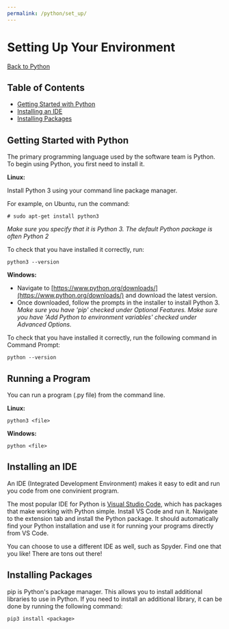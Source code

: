 ```yaml
---
permalink: /python/set_up/
---
```


# Setting Up Your Environment

[Back to Python](/docs/python/)

## Table of Contents

- [Getting Started with Python](#getting-started-with-python)
- [Installing an IDE](#installing-an-ide)
- [Installing Packages](#installing-packages)

## Getting Started with Python

The primary programming language used by the software team is Python. To begin using Python, you first need to install it.

**Linux:**

Install Python 3 using your command line package manager.

For example, on Ubuntu, run the command:
```
# sudo apt-get install python3
```

*Make sure you specify that it is Python 3. The default Python package is often Python 2*

To check that you have installed it correctly, run:
```
python3 --version
```

**Windows:**

- Navigate to [https://www.python.org/downloads/](https://www.python.org/downloads/) and download the latest version.
- Once downloaded, follow the prompts in the installer to install Python 3. *Make sure you have 'pip' checked under Optional Features. Make sure you have 'Add Python to environment variables' checked under Advanced Options.*

To check that you have installed it correctly, run the following command in Command Prompt:
```
python --version
```

## Running a Program

You can run a program (.py file) from the command line.

**Linux:**

```
python3 <file>
```

**Windows:**

```
python <file>
```

## Installing an IDE

An IDE (Integrated Development Environment) makes it easy to edit and run you code from one convinient program.

The most popular IDE for Python is [Visual Studio Code](https://code.visualstudio.com/download), which has packages that make working with Python simple. Install VS Code and run it. Navigate to the extension tab and install the Python package. It should automatically find your Python installation and use it for running your programs directly from VS Code.

You can choose to use a different IDE as well, such as Spyder. Find one that you like! There are tons out there!

## Installing Packages

pip is Python's package manager. This allows you to install additional libraries to use in Python. If you need to install an additional library, it can be done by running the following command:

```
pip3 install <package>
```
